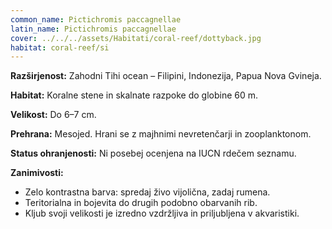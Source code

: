 ```yaml
---
common_name: Pictichromis paccagnellae
latin_name: Pictichromis paccagnellae
cover: ../../../assets/Habitati/coral-reef/dottyback.jpg
habitat: coral-reef/si
---
```

**Razširjenost:** Zahodni Tihi ocean – Filipini, Indonezija, Papua Nova Gvineja.

**Habitat:** Koralne stene in skalnate razpoke do globine 60 m.

**Velikost:** Do 6–7 cm.

**Prehrana:** Mesojed. Hrani se z majhnimi nevretenčarji in zooplanktonom.

**Status ohranjenosti:** Ni posebej ocenjena na IUCN rdečem seznamu.

**Zanimivosti:**  
- Zelo kontrastna barva: spredaj živo vijolična, zadaj rumena.  
- Teritorialna in bojevita do drugih podobno obarvanih rib.  
- Kljub svoji velikosti je izredno vzdržljiva in priljubljena v akvaristiki.
